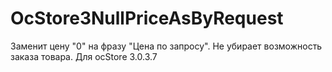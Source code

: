 # OcStore3NullPriceAsByRequest
Заменит цену "0" на фразу "Цена по запросу". Не убирает возможность заказа товара. Для ocStore 3.0.3.7
